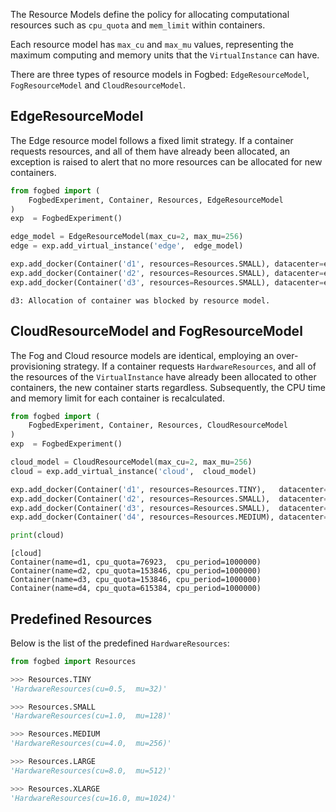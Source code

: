 The Resource Models define the policy for allocating computational resources such as `cpu_quota` and `mem_limit` within containers.

Each resource model has `max_cu` and `max_mu` values, representing the maximum computing and memory units that the `VirtualInstance` can have.

There are three types of resource models in Fogbed: `EdgeResourceModel`, `FogResourceModel` and `CloudResourceModel`.
## EdgeResourceModel
The Edge resource model follows a fixed limit strategy. If a container requests resources, and all of them have already been allocated, an exception is raised to alert that no more resources can be allocated for new containers.
```py
from fogbed import (
    FogbedExperiment, Container, Resources, EdgeResourceModel
)
exp  = FogbedExperiment()

edge_model = EdgeResourceModel(max_cu=2, max_mu=256)
edge = exp.add_virtual_instance('edge',  edge_model)

exp.add_docker(Container('d1', resources=Resources.SMALL), datacenter=edge)
exp.add_docker(Container('d2', resources=Resources.SMALL), datacenter=edge)
exp.add_docker(Container('d3', resources=Resources.SMALL), datacenter=edge)
```

```
d3: Allocation of container was blocked by resource model.
```

## CloudResourceModel and FogResourceModel
The Fog and Cloud resource models are identical, employing an over-provisioning strategy. If a container requests `HardwareResources`, and all of the resources of the `VirtualInstance` have already been allocated to other containers, the new container starts regardless. Subsequently, the CPU time and memory limit for each container is recalculated.
```py
from fogbed import (
    FogbedExperiment, Container, Resources, CloudResourceModel
)
exp  = FogbedExperiment()

cloud_model = CloudResourceModel(max_cu=2, max_mu=256)
cloud = exp.add_virtual_instance('cloud',  cloud_model)

exp.add_docker(Container('d1', resources=Resources.TINY),   datacenter=cloud)
exp.add_docker(Container('d2', resources=Resources.SMALL),  datacenter=cloud)
exp.add_docker(Container('d3', resources=Resources.SMALL),  datacenter=cloud)
exp.add_docker(Container('d4', resources=Resources.MEDIUM), datacenter=cloud)

print(cloud)
```

```
[cloud]
Container(name=d1, cpu_quota=76923,  cpu_period=1000000)
Container(name=d2, cpu_quota=153846, cpu_period=1000000)
Container(name=d3, cpu_quota=153846, cpu_period=1000000)
Container(name=d4, cpu_quota=615384, cpu_period=1000000)
```

## Predefined Resources
Below is the list of the predefined `HardwareResources`:
```py
from fogbed import Resources

>>> Resources.TINY
'HardwareResources(cu=0.5,  mu=32)'

>>> Resources.SMALL
'HardwareResources(cu=1.0,  mu=128)'

>>> Resources.MEDIUM
'HardwareResources(cu=4.0,  mu=256)'

>>> Resources.LARGE
'HardwareResources(cu=8.0,  mu=512)'

>>> Resources.XLARGE
'HardwareResources(cu=16.0, mu=1024)'
```